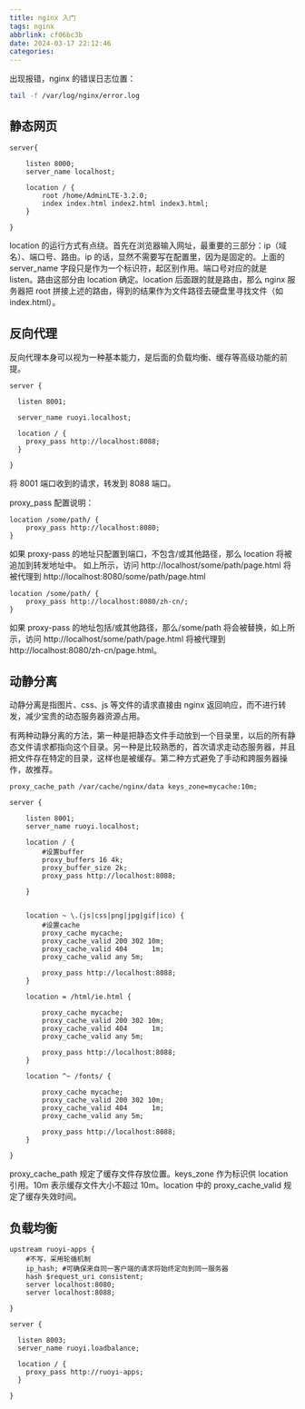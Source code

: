 ```yaml
---
title: nginx 入门
tags: nginx
abbrlink: cf06bc3b
date: 2024-03-17 22:12:46
categories:
---
```


出现报错，nginx 的错误日志位置：

```bash
tail -f /var/log/nginx/error.log
```

## 静态网页

```
server{

    listen 8000;
    server_name localhost;

    location / {
        root /home/AdminLTE-3.2.0;
        index index.html index2.html index3.html;
    }

}
```

location 的运行方式有点绕。首先在浏览器输入网址，最重要的三部分：ip（域名）、端口号、路由。ip 的话，显然不需要写在配置里，因为是固定的。上面的 server_name 字段只是作为一个标识符，起区别作用。端口号对应的就是 listen。路由这部分由 location 确定。location 后面跟的就是路由，那么 nginx 服务器把 root 拼接上述的路由，得到的结果作为文件路径去硬盘里寻找文件（如 index.html）。

## 反向代理

反向代理本身可以视为一种基本能力，是后面的负载均衡、缓存等高级功能的前提。

```
server {

  listen 8001;

  server_name ruoyi.localhost;

  location / {
    proxy_pass http://localhost:8088;
  }

}
```

将 8001 端口收到的请求，转发到 8088 端口。

proxy_pass 配置说明：

```
location /some/path/ {
    proxy_pass http://localhost:8080;
}
```

如果 proxy-pass 的地址只配置到端口，不包含/或其他路径，那么 location 将被追加到转发地址中。
如上所示，访问 http://localhost/some/path/page.html 将被代理到 http://localhost:8080/some/path/page.html

```
location /some/path/ {
    proxy_pass http://localhost:8080/zh-cn/;
}
```

如果 proxy-pass 的地址包括/或其他路径，那么/some/path 将会被替换，如上所示，访问 http://localhost/some/path/page.html 将被代理到 http://localhost:8080/zh-cn/page.html。

## 动静分离

动静分离是指图片、css、js 等文件的请求直接由 nginx 返回响应，而不进行转发，减少宝贵的动态服务器资源占用。

有两种动静分离的方法，第一种是把静态文件手动放到一个目录里，以后的所有静态文件请求都指向这个目录。另一种是比较熟悉的，首次请求走动态服务器，并且把文件存在特定的目录，这样也是被缓存。第二种方式避免了手动和跨服务器操作，故推荐。

```
proxy_cache_path /var/cache/nginx/data keys_zone=mycache:10m;

server {

    listen 8001;
    server_name ruoyi.localhost;

    location / {
        #设置buffer
        proxy_buffers 16 4k;
        proxy_buffer_size 2k;
        proxy_pass http://localhost:8088;

    }


    location ~ \.(js|css|png|jpg|gif|ico) {
        #设置cache
        proxy_cache mycache;
        proxy_cache_valid 200 302 10m;
        proxy_cache_valid 404      1m;
        proxy_cache_valid any 5m;

        proxy_pass http://localhost:8088;
    }

    location = /html/ie.html {

        proxy_cache mycache;
        proxy_cache_valid 200 302 10m;
        proxy_cache_valid 404      1m;
        proxy_cache_valid any 5m;

        proxy_pass http://localhost:8088;
    }

    location ^~ /fonts/ {

        proxy_cache mycache;
        proxy_cache_valid 200 302 10m;
        proxy_cache_valid 404      1m;
        proxy_cache_valid any 5m;

        proxy_pass http://localhost:8088;
    }

}
```

proxy_cache_path 规定了缓存文件存放位置。keys_zone 作为标识供 location 引用。10m 表示缓存文件大小不超过 10m。location 中的 proxy_cache_valid 规定了缓存失效时间。

## 负载均衡

```
upstream ruoyi-apps {
    #不写，采用轮循机制
    ip_hash; #可确保来自同一客户端的请求将始终定向到同一服务器
    hash $request_uri consistent;
    server localhost:8080;
    server localhost:8088;

}

server {

  listen 8003;
  server_name ruoyi.loadbalance;

  location / {
    proxy_pass http://ruoyi-apps;
  }

}
```
